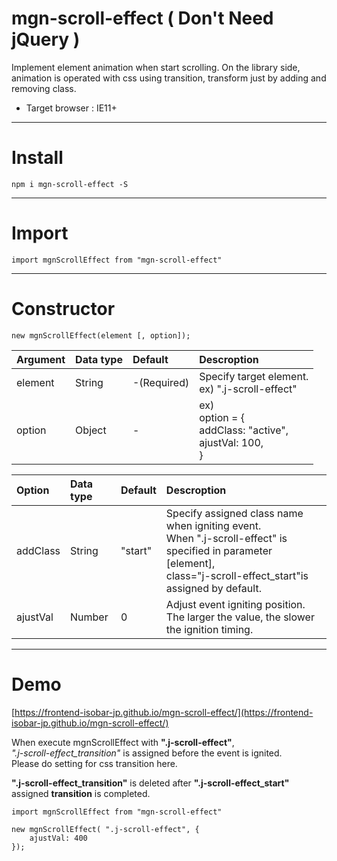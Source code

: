 # mgn-scroll-effect ( Don't Need jQuery )


Implement element animation when start scrolling. On the library side, animation is operated with css using transition, transform just by adding and removing class.

- Target browser : IE11+

___

# Install

```
npm i mgn-scroll-effect -S
```

___

# Import

```
import mgnScrollEffect from "mgn-scroll-effect"
```

___

# Constructor

```
new mgnScrollEffect(element [, option]);
```
|Argument|Data type|Default|Descroption|
|:-------|:--------|:------|:----------|
|element|String|-(Required)|Specify target element.<br>ex) ".j-scroll-effect"|
option|Object|-|ex)<br>option = {<br>addClass: "active",<br>ajustVal: 100,<br>}|


|Option|Data type|Default|Descroption|
|:-------|:--------|:------|:----------|
|addClass|String|"start"|Specify assigned class name when igniting event.<br>When ".j-scroll-effect" is specified in parameter [element], <br> class="j-scroll-effect_start"is assigned by default.|
|ajustVal|Number|0|Adjust event igniting position. The larger the value, the slower the ignition timing.|


___

# Demo

[https://frontend-isobar-jp.github.io/mgn-scroll-effect/](https://frontend-isobar-jp.github.io/mgn-scroll-effect/)

When execute mgnScrollEffect with **".j-scroll-effect"**,  
*".j-scroll-effect_transition"* is assigned before the event is ignited.  
Please do setting for css transition here.

**".j-scroll-effect_transition"** is deleted after **".j-scroll-effect_start"** assigned **transition** is completed.

```
import mgnScrollEffect from "mgn-scroll-effect"

new mgnScrollEffect( ".j-scroll-effect", {
    ajustVal: 400
});
```
